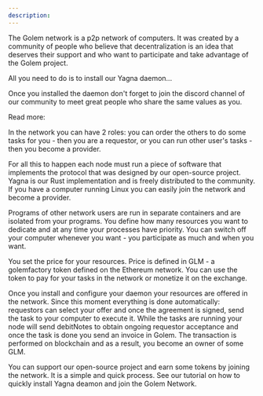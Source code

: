 ```yaml
---
description: 
---
```


The Golem network is a p2p network of computers. It was created by a community of people who believe that decentralization is an idea that deserves their support and who want to participate and take advantage of the Golem project.

All you need to do is to install our Yagna daemon...

Once you installed the daemon don't forget to join the discord channel of our community to meet great people who share the same values as you.

Read more:

In the network you can have 2 roles: you can order the others to do some tasks for you - then you are a requestor, or you can run other user's tasks - then you become a provider.

For all this to happen each node must run a piece of software that implements the protocol that was designed by our open-source project. Yagna is our Rust implementation and is freely distributed to the community. If you have a computer running Linux you can easily join the network and become a provider.

Programs of other network users are run in separate containers and are isolated from your programs.
You define how many resources you want to dedicate and at any time your processes have priority. You can switch off your computer whenever you want - you participate as much and when you want.

You set the price for your resources. Price is defined in GLM - a golemfactory token defined on the Ethereum network. You can use the token to pay for your tasks in the network or monetize it on the exchange.

Once you install and configure your daemon your resources are offered in the network. Since this moment everything is done automatically: requestors can select your offer and once the agreement is signed, send the task to your computer to execute it. While the tasks are running your node will send debitNotes to obtain ongoing requestor acceptance and once the task is done you send an invoice in Golem. The transaction is performed on blockchain and as a result, you become an owner of some GLM.  

You can support our open-source project and earn some tokens by joining the network. It is a simple and quick process. See our tutorial on how to quickly install Yagna deamon and join the Golem Network.